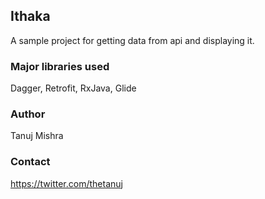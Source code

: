 ## Ithaka

A sample project for getting data from api and displaying it.

### Major libraries used

Dagger, Retrofit, RxJava, Glide

### Author

Tanuj Mishra

### Contact

https://twitter.com/thetanuj

